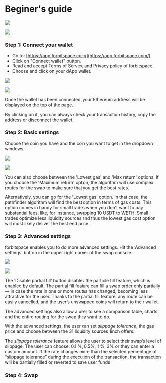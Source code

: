 # Beginer's guide



![](../.gitbook/assets/screen-shot-2021-09-30-at-10.00.58.png)

![](../.gitbook/assets/main-page-light.png)

### Step 1: Connect your wallet

* Go to: [https://app.forbitspace.com/](https://app.forbitspace.com/).
* Click on "Connect wallet" button.
* Read and accept Terms of Service and Privacy policy of forbitspace.
* Choose and click on your dApp wallet.



![](../.gitbook/assets/connect-wallet-dark.png)



![](../.gitbook/assets/connect-wallet-light.png)

Once the wallet has been connected, your Ethereum address will be displayed on the top of the page.

By clicking on it, you can always check your transaction history, copy the address or disconnect the wallet.

### Step 2: Basic settings

Choose the coin you have and the coin you want to get in the dropdown windows:

![](../.gitbook/assets/screen-shot-2021-09-30-at-10.24.37.png)



![](../.gitbook/assets/screen-shot-2021-09-30-at-10.25.03.png)

You can also choose between the 'Lowest gas' and 'Max return' options. If you choose the 'Maximum return' option, the algorithm will use complex routes for the swap to make sure that you get the best rates.

Alternatively, you can go for the 'Lowest gas' option. In that case, the pathfinder algorithm will find the best option in terms of gas costs. This option comes in handy for small trades when you don’t want to pay substantial fees, like, for instance, swapping 10 USDT to WETH. Small trades optimize less liquidity sources and thus the lowest gas cost option will most likely deliver the best end price.

### Step 3: Advanced settings

forbitspace enables you to do more advanced settings. Hit the ‘Advanced settings’ button in the upper right corner of the swap console.

![](../.gitbook/assets/screen-shot-2021-09-30-at-10.05.08.png)

![](../.gitbook/assets/screen-shot-2021-09-30-at-10.05.48.png)

The ‘Disable partial fill’ button disables the particle fill feature, which is enabled by default. The partial fill feature can fill a swap order only partially — in case the rate in one or more routes has changed, becoming less attractive for the user. Thanks to the partial fill feature, any route can be easily cancelled, and the user’s unswapped coins will return to their wallet.

The advanced settings also allow a user to see a comparison table, charts and the entire routing for the swap they want to do.

With the advanced settings, the user can set _slippage tolerance_, the gas price and choose between the 31 liquidity sources 1inch offers.

The _slippage tolerance_ feature allows the user to select their swap’s level of slippage. The user can choose: 0.1 %, 0.5%, 1 %, 3% or they can enter a custom amount. If the rate changes more than the selected percentage of “slippage tolerance” during the execution of the transaction, the transaction will be partially filled or reverted to save user funds

### Step 4: Swap









